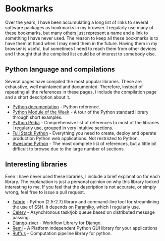 # Bookmarks

Over the years, I have been accumulating a long list of links to several
software packages as bookmarks in my browser. I regularly use many of these
bookmarks, but many others just represent a name and a link to something I have
never used. The reason to keep all these bookmarks is to have them at hand when
I may need them in the future. Having them in my browser is useful, but
sometimes I need to reach them from other devices and I thought that the
compiled list could be of interest to somebody else. 

## Python language and compilations

Several pages have compiled the most popular libraries. These are exhaustive,
well maintained and documented. Therefore, instead of repeating all the
references in these pages, I include the compilation page and a short
description about it.

* [Python documentation](https://docs.python.org/) - Python reference.
* [Python Module of the Week](https://pymotw.com/) - A tour of the Python standard library through short examples.
* [Python Pedia](https://pythonpedia.com/) - Comprehensive list of references to most of the libraries I regularly use, grouped in very intuitive sections.
* [Full Stack Python](https://www.fullstackpython.com/table-of-contents.html) - Everything you need to create, deploy and operate production Python web applications. Not restricted to Python.
* [Awesome Python](https://awesome-python.com/) - The most complete list of references, but a little bit difficult to browse due to the large number of sections.

## Interesting libraries

Even I have never used these libraries, I include a brief explanation for each
library. The explanation is just a personal opinion on why this library looked
interesting to me. If you feel that the description is not accurate, or simply
wrong, feel free to issue a pull request.

* [Fabric](http://docs.fabfile.org/en/latest/) - Python (2.5-2.7) library and command-line tool for streamlining the use of SSH. It depends on [Paramiko](http://docs.paramiko.org/en/stable/), which I regularly use.
* [Celery](http://www.celeryproject.org/) - Asynchronous task/job queue based on distributed message passing.
* [Django-river](http://django-river.readthedocs.io/en/latest/) - Workflow Library for Django.
* [Remi](https://github.com/dddomodossola/remi) - A Platform independent Python GUI library for your applications
* [Ruffus](http://www.ruffus.org.uk/) - Computation pipeline library for python.
